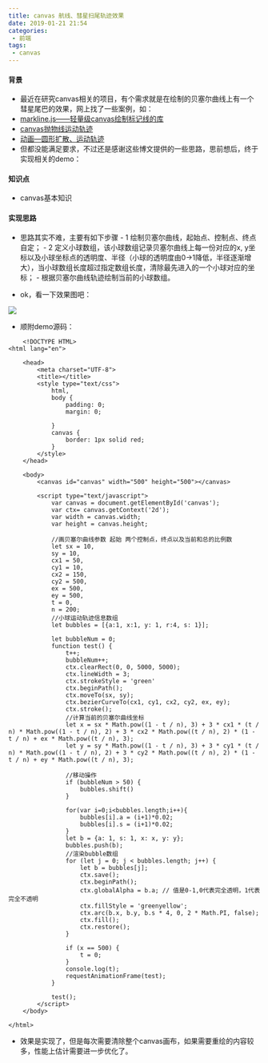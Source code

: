 ```yaml
---
title: canvas 航线、彗星扫尾轨迹效果
date: 2019-01-21 21:54
categories:
 - 前端
tags:
 - canvas
---
```


#### 背景
- 最近在研究canvas相关的项目，有个需求就是在绘制的贝塞尔曲线上有一个彗星尾巴的效果，网上找了一些案例，如：
- [markline.js——轻量级canvas绘制标记线的库](https://www.jqhtml.com/10559.html)
- [canvas抛物线运动轨迹](https://www.cnblogs.com/anxiaoyu/p/6676957.html)
- [动画—圆形扩散、运动轨迹](https://segmentfault.com/a/1190000008560571canvas)
- 但都没能满足要求，不过还是感谢这些博文提供的一些思路，思前想后，终于实现相关的demo：

#### 知识点
- canvas基本知识

#### 实现思路
- 思路其实不难，主要有如下步骤
      - 1 绘制贝塞尔曲线，起始点、控制点、终点自定；
      - 2 定义小球数组，该小球数组记录贝塞尔曲线上每一份对应的x, y坐标以及小球坐标点的透明度、半径（小球的透明度由0->1降低，半径逐渐增大），当小球数组长度超过指定数组长度，清除最先进入的一个小球对应的坐标；
      - 根据贝塞尔曲线轨迹绘制当前的小球数组。

- ok，看一下效果图吧：

![](https://img2018.cnblogs.com/blog/1297782/201901/1297782-20190121014903966-848092301.gif)

- 顺附demo源码：

```
    <!DOCTYPE HTML>
<html lang="en">

	<head>
		<meta charset="UTF-8">
		<title></title>
		<style type="text/css">
			html,
			body {
				padding: 0;
				margin: 0;
				
			}
			canvas {
				border: 1px solid red;
			}
		</style>
	</head>

	<body>
		<canvas id="canvas" width="500" height="500"></canvas>

		<script type="text/javascript">
			var canvas = document.getElementById('canvas');
			var ctx= canvas.getContext('2d');
			var width = canvas.width;
			var height = canvas.height;
		
			//画贝塞尔曲线参数 起始 两个控制点，终点以及当前和总的比例数
			let sx = 10,
			sy = 10,
			cx1 = 50,
			cy1 = 10,
			cx2 = 150,
			cy2 = 500,
			ex = 500,
			ey = 500,
			t = 0,
			n = 200;
			//小球运动轨迹信息数组
			let bubbles = [{a:1, x:1, y: 1, r:4, s: 1}];

			let bubbleNum = 0;
			function test() {
				t++;
				bubbleNum++;
				ctx.clearRect(0, 0, 5000, 5000);
				ctx.lineWidth = 3;
				ctx.strokeStyle = 'green'
				ctx.beginPath();
				ctx.moveTo(sx, sy);
				ctx.bezierCurveTo(cx1, cy1, cx2, cy2, ex, ey);
				ctx.stroke();
				//计算当前的贝塞尔曲线坐标
				let x = sx * Math.pow((1 - t / n), 3) + 3 * cx1 * (t / n) * Math.pow((1 - t / n), 2) + 3 * cx2 * Math.pow((t / n), 2) * (1 - t / n) + ex * Math.pow((t / n), 3);
    			let y = sy * Math.pow((1 - t / n), 3) + 3 * cy1 * (t / n) * Math.pow((1 - t / n), 2) + 3 * cy2 * Math.pow((t / n), 2) * (1 - t / n) + ey * Math.pow((t / n), 3);

				//移动操作
				if (bubbleNum > 50) {
					bubbles.shift()
				}

				for(var i=0;i<bubbles.length;i++){
					bubbles[i].a = (i+1)*0.02;
					bubbles[i].s = (i+1)*0.02;					
				}
				let b = {a: 1, s: 1, x: x, y: y};
				bubbles.push(b);
				//渲染bubble数组
				for (let j = 0; j < bubbles.length; j++) {
					let b = bubbles[j];
					ctx.save();
					ctx.beginPath();
					ctx.globalAlpha = b.a; // 值是0-1,0代表完全透明，1代表完全不透明
	    			ctx.fillStyle = 'greenyellow';
	   				ctx.arc(b.x, b.y, b.s * 4, 0, 2 * Math.PI, false);
	    			ctx.fill();
	    			ctx.restore();
				}
				
    			if (x == 500) {
					t = 0;
				}
				console.log(t);
				requestAnimationFrame(test);
			}
			
			test();
		</script>
	</body>

</html>
```

- 效果是实现了，但是每次需要清除整个canvas画布，如果需要重绘的内容较多，性能上估计需要进一步优化了。